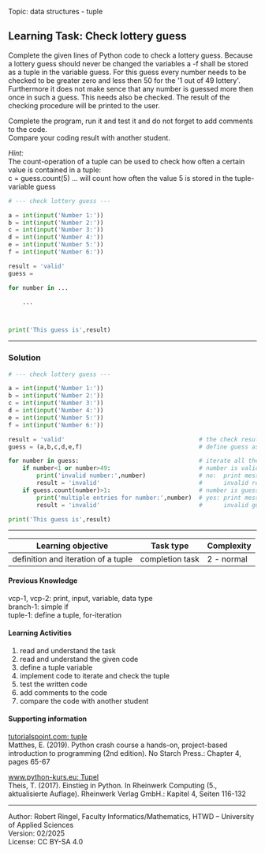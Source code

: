 Topic: data structures - tuple

## Learning Task: Check lottery guess

Complete the given lines of Python code to check a lottery guess. 
Because a lottery guess should never be changed the variables a -f shall be stored as a tuple in the variable guess.
For this guess every number needs to be checked to be greater zero and less then 50 for the '1 out of 49 lottery'. 
Furthermore it does not make sence that any number is guessed more then once in such a guess. This needs also be checked.
The result of the checking procedure will be printed to the user.

Complete the program, run it and test it and do not forget to add comments to the code.  
Compare your coding result with another student.

*Hint:*  
The count-operation of a tuple can be used to check how often a certain value is contained in a tuple:  
c = guess.count(5)  ... will count how often the value 5 is stored in the tuple-variable guess

``` python
# --- check lottery guess ---

a = int(input('Number 1:'))
b = int(input('Number 2:'))
c = int(input('Number 3:'))
d = int(input('Number 4:'))
e = int(input('Number 5:'))
f = int(input('Number 6:'))

result = 'valid'
guess =  

for number in ...

    ...



print('This guess is',result)
```

---------------------------------------

### Solution

``` python
# --- check lottery guess ---

a = int(input('Number 1:'))
b = int(input('Number 2:'))
c = int(input('Number 3:'))
d = int(input('Number 4:'))
e = int(input('Number 5:'))
f = int(input('Number 6:'))

result = 'valid'                                      # the check result
guess = (a,b,c,d,e,f)                                 # define guess as a tuple

for number in guess:                                  # iterate all the numbers to check them
	if number<1 or number>49:                         # number is valid?
		print('invalid number:',number)               # no:  print message
		result = 'invalid'                            #      invalid result
	if guess.count(number)>1:                         # number is guessed more than once?
		print('multiple entries for number:',number)  # yes: print message
		result = 'invalid'                            #      invalid guess

print('This guess is',result)
```

---------------------------------------

| **Learning objective**                         | **Task type**   | **Complexity** |
| ---------------------------------------------- | --------------- | -------------- |
| definition and iteration of a tuple            | completion task | 2 - normal     |  

#### Previous Knowledge

vcp-1, vcp-2: print, input, variable, data type  
branch-1: simple if  
tuple-1: define a tuple, for-iteration
  
#### Learning Activities

1) read and understand the task
2) read and understand the given code
3) define a tuple variable
4) implement code to iterate and check the tuple
5) test the written code
6) add comments to the code
7) compare the code with another student

#### Supporting information

[tutorialspoint.com: tuple](https://www.tutorialspoint.com/python/python_tuples.htm)  
Matthes, E. (2019). Python crash course a hands-on, project-based introduction to programming (2nd edition). No Starch Press.: Chapter 4, pages 65-67  

[www.python-kurs.eu: Tupel](https://www.python-kurs.eu/python3_sequentielle_datentypen.php)  
Theis, T. (2017). Einstieg in Python. In Rheinwerk Computing (5., aktualisierte Auflage). Rheinwerk Verlag GmbH.: Kapitel 4, Seiten 116-132

---------------------------------------
Author: Robert Ringel, Faculty Informatics/Mathematics, HTWD – University of Applied Sciences  
Version: 02/2025  
License: CC BY-SA 4.0
